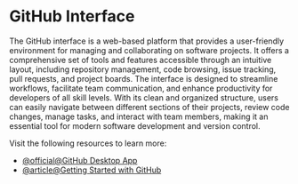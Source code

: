 # GitHub Interface

The GitHub interface is a web-based platform that provides a user-friendly environment for managing and collaborating on software projects. It offers a comprehensive set of tools and features accessible through an intuitive layout, including repository management, code browsing, issue tracking, pull requests, and project boards. The interface is designed to streamline workflows, facilitate team communication, and enhance productivity for developers of all skill levels. With its clean and organized structure, users can easily navigate between different sections of their projects, review code changes, manage tasks, and interact with team members, making it an essential tool for modern software development and version control.

Visit the following resources to learn more:

- [@official@GitHub Desktop App](https://github.com/apps/desktop)
- [@article@Getting Started with GitHub](https://digital.gov/resources/an-introduction-github/)